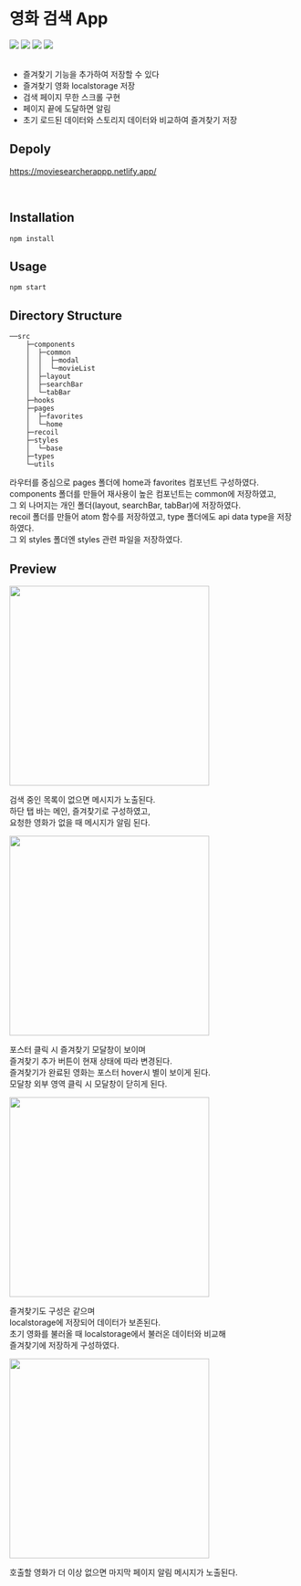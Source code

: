 # 영화 검색 App

<div>
<img src="https://img.shields.io/badge/TypeScript-v4.4.2-blue"/>
<img src="https://img.shields.io/badge/React-v18.1.0-blue"/>
<img src="https://img.shields.io/badge/Recoil-v0.7.3 alpha 2-blue"/>
<img src="https://img.shields.io/badge/React Router Dom-v6.3.0-blue"/>
</div>
<br/>

<ul>
<li>즐겨찾기 기능을 추가하여 저장할 수 있다</li>
<li>즐겨찾기 영화 localstorage 저장</li>
<li>검색 페이지 무한 스크롤 구현</li>
<li>페이지 끝에 도달하면 알림</li>
<li>초기 로드된 데이터와 스토리지 데이터와 비교하여 즐겨찾기 저장</li>
</ul>

## Depoly

https://moviesearcherappp.netlify.app/

<br/>

## Installation

```
npm install
```

## Usage

```
npm start
```

## Directory Structure

```
──src
    ├─components
    │  ├─common
    │  │  ├─modal
    │  │  └─movieList
    │  ├─layout
    │  ├─searchBar
    │  └─tabBar
    ├─hooks
    ├─pages
    │  ├─favorites
    │  └─home
    ├─recoil
    ├─styles
    │  └─base
    ├─types
    └─utils

```

라우터를 중심으로 pages 폴더에 home과 favorites 컴포넌트 구성하였다.  
components 폴더를 만들어 재사용이 높은 컴포넌트는 common에 저장하였고,  
그 외 나머지는 개인 폴더(layout, searchBar, tabBar)에 저장하였다.  
recoil 폴더를 만들어 atom 함수를 저장하였고, type 폴더에도 api data type을 저장하였다.  
그 외 styles 폴더엔 styles 관련 파일을 저장하였다.

## Preview

<img src="https://user-images.githubusercontent.com/98396758/168460118-aa5307fd-fc90-4316-af7d-77d5ec320b4c.gif" width="350px">

검색 중인 목록이 없으면 메시지가 노출된다.  
하단 탭 바는 메인, 즐겨찾기로 구성하였고,  
요청한 영화가 없을 때 메시지가 알림 된다.

<img src="https://user-images.githubusercontent.com/98396758/168504174-0f1e4add-7e30-4ffc-8678-07e7893fd10f.gif" width="350px"/>

포스터 클릭 시 즐겨찾기 모달창이 보이며  
즐겨찾기 추가 버튼이 현재 상태에 따라 변경된다.  
즐겨찾기가 완료된 영화는 포스터 hover시 별이 보이게 된다.  
모달창 외부 영역 클릭 시 모달창이 닫히게 된다.

<img src="https://user-images.githubusercontent.com/98396758/168504128-57bb31fb-298d-440b-b135-c6184e6169ca.gif" width="350px">

즐겨찾기도 구성은 같으며  
localstorage에 저장되어 데이터가 보존된다.  
초기 영화를 불러올 때 localstorage에서 불러온 데이터와 비교해  
즐겨찾기에 저장하게 구성하였다.

<img src="https://user-images.githubusercontent.com/98396758/168460175-8b2889c4-1c4b-4458-ac29-5377d8f2f96e.gif" width="350px">

호출할 영화가 더 이상 없으면 마지막 페이지 알림 메시지가 노출된다.
